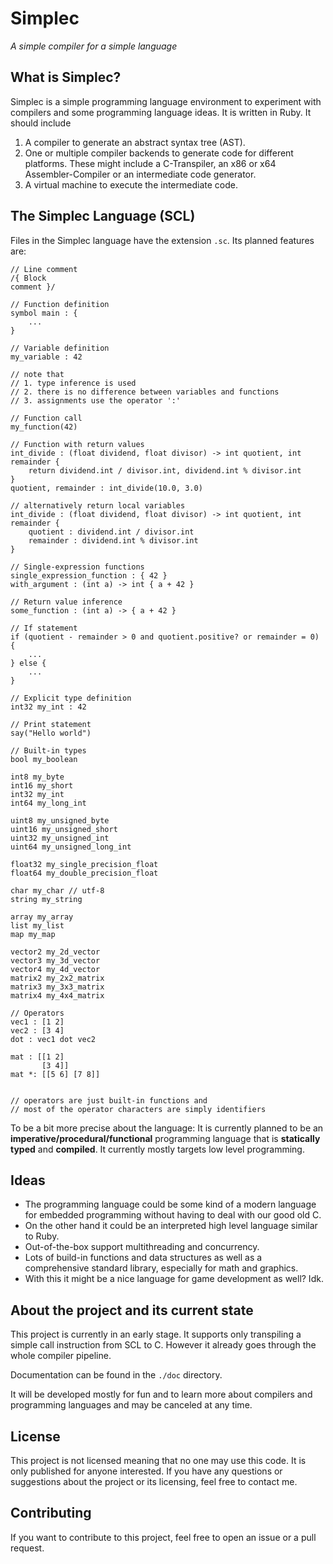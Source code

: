# Simplec
_A simple compiler for a simple language_

## What is Simplec?

Simplec is a simple programming language environment to experiment with compilers and some programming language ideas. It is written in Ruby. It should include
1. A compiler to generate an abstract syntax tree (AST).
2. One or multiple compiler backends to generate code for different platforms. These might include a C-Transpiler, an x86 or x64 Assembler-Compiler or an intermediate code generator.
3. A virtual machine to execute the intermediate code.

## The Simplec Language (SCL)

Files in the Simplec language have the extension `.sc`. Its planned features are:

```
// Line comment
/{ Block
comment }/

// Function definition
symbol main : {
    ...
}

// Variable definition
my_variable : 42

// note that
// 1. type inference is used
// 2. there is no difference between variables and functions
// 3. assignments use the operator ':'

// Function call
my_function(42)

// Function with return values
int_divide : (float dividend, float divisor) -> int quotient, int remainder {
    return dividend.int / divisor.int, dividend.int % divisor.int
}
quotient, remainder : int_divide(10.0, 3.0)

// alternatively return local variables
int_divide : (float dividend, float divisor) -> int quotient, int remainder {
    quotient : dividend.int / divisor.int
    remainder : dividend.int % divisor.int
}

// Single-expression functions
single_expression_function : { 42 }
with_argument : (int a) -> int { a + 42 }

// Return value inference
some_function : (int a) -> { a + 42 }

// If statement
if (quotient - remainder > 0 and quotient.positive? or remainder = 0) {
    ...
} else {
    ...
}

// Explicit type definition
int32 my_int : 42

// Print statement
say("Hello world")

// Built-in types
bool my_boolean

int8 my_byte
int16 my_short
int32 my_int
int64 my_long_int

uint8 my_unsigned_byte
uint16 my_unsigned_short
uint32 my_unsigned_int
uint64 my_unsigned_long_int

float32 my_single_precision_float
float64 my_double_precision_float

char my_char // utf-8
string my_string

array my_array
list my_list
map my_map

vector2 my_2d_vector
vector3 my_3d_vector
vector4 my_4d_vector
matrix2 my_2x2_matrix
matrix3 my_3x3_matrix
matrix4 my_4x4_matrix

// Operators
vec1 : [1 2]
vec2 : [3 4]
dot : vec1 dot vec2

mat : [[1 2]
       [3 4]]
mat *: [[5 6] [7 8]]


// operators are just built-in functions and
// most of the operator characters are simply identifiers
```

To be a bit more precise about the language:
It is currently planned to be an **imperative/procedural/functional** programming language that is **statically typed** and **compiled**. It currently mostly targets low level programming.

## Ideas

- The programming language could be some kind of a modern language for embedded programming without having to deal with our good old C.
- On the other hand it could be an interpreted high level language similar to Ruby.
- Out-of-the-box support multithreading and concurrency.
- Lots of build-in functions and data structures as well as a comprehensive standard library, especially for math and graphics.
- With this it might be a nice language for game development as well? Idk.

## About the project and its current state

This project is currently in an early stage. It supports only transpiling a simple call instruction from SCL to C. However it already goes through the whole compiler pipeline.

Documentation can be found in the `./doc` directory.

It will be developed mostly for fun and to learn more about compilers and programming languages and may be canceled at any time.

## License

This project is not licensed meaning that no one may use this code. It is only published for anyone interested. If you have any questions or suggestions about the project or its licensing, feel free to contact me.

## Contributing

If you want to contribute to this project, feel free to open an issue or a pull request.
